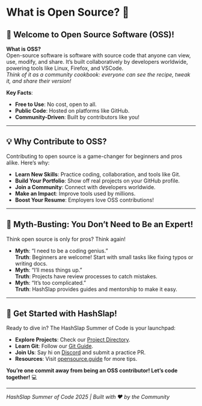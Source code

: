 # What is Open Source? 🌟

## 🚀 Welcome to Open Source Software (OSS)!

**What is OSS?**  
Open-source software is software with source code that anyone can view, use, modify, and share. It’s built collaboratively by developers worldwide, powering tools like Linux, Firefox, and VSCode.  
*Think of it as a community cookbook: everyone can see the recipe, tweak it, and share their version!*

**Key Facts**:  
- **Free to Use**: No cost, open to all.  
- **Public Code**: Hosted on platforms like GitHub.  
- **Community-Driven**: Built by contributors like you!

---

## 💡 Why Contribute to OSS?

Contributing to open source is a game-changer for beginners and pros alike. Here’s why:

- **Learn New Skills**: Practice coding, collaboration, and tools like Git.  
- **Build Your Portfolio**: Show off real projects on your GitHub profile.  
- **Join a Community**: Connect with developers worldwide.  
- **Make an Impact**: Improve tools used by millions.  
- **Boost Your Resume**: Employers love OSS contributions!

---

## 🛑 Myth-Busting: You Don’t Need to Be an Expert!

Think open source is only for pros? Think again!  
- **Myth**: “I need to be a coding genius.”  
  **Truth**: Beginners are welcome! Start with small tasks like fixing typos or writing docs.  
- **Myth**: “I’ll mess things up.”  
  **Truth**: Projects have review processes to catch mistakes.  
- **Myth**: “It’s too complicated.”  
  **Truth**: HashSlap provides guides and mentorship to make it easy.

---

## 🎉 Get Started with HashSlap!

Ready to dive in? The HashSlap Summer of Code is your launchpad:  
- **Explore Projects**: Check our [Project Directory](03_project_directory.md).  
- **Learn Git**: Follow our [Git Guide](docs/02_git_github_guide.md).  
- **Join Us**: Say hi on [Discord](https://discord.gg/hashslap) and submit a practice PR.  
- **Resources**: Visit [opensource.guide](https://opensource.guide) for more tips.

**You’re one commit away from being an OSS contributor! Let’s code together!** 💻

---

*HashSlap Summer of Code 2025 | Built with ❤️ by the Community*
